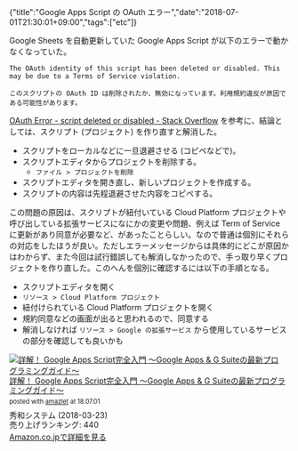 {"title":"Google Apps Script の OAuth エラー","date":"2018-07-01T21:30:01+09:00","tags":["etc"]}

Google Sheets を自動更新していた Google Apps Script が以下のエラーで動かなくなっていた。

    The OAuth identity of this script has been deleted or disabled. This may be due to a Terms of Service violation.

    このスクリプトの OAuth ID は削除されたか、無効になっています。利用規約違反が原因である可能性があります。

[OAuth Error \- script deleted or disabled \- Stack Overflow](https://stackoverflow.com/questions/44270918/oauth-error-script-deleted-or-disabled) を参考に、結論としては、スクリプト (プロジェクト) を作り直すと解消した。

- スクリプトをローカルなどに一旦退避させる (コピペなどで)。
- スクリプトエディタからプロジェクトを削除する。
    - `ファイル > プロジェクトを削除`
- スクリプトエディタを開き直し、新しいプロジェクトを作成する。
- スクリプトの内容は先程退避させた内容をコピペする。

この問題の原因は、スクリプトが紐付いている Cloud Platform プロジェクトや呼び出している拡張サービスになにかの変更や問題、例えば Term of Service に更新があり同意が必要など、があったことらしい。なので普通は個別にそれらの対応をしたほうが良い。ただしエラーメッセージからは具体的にどこが原因かはわからず、また今回は試行錯誤しても解消しなかったので、手っ取り早くプロジェクトを作り直した。このへんを個別に確認するには以下の手順となる。

- スクリプトエディタを開く
- `リソース > Cloud Platform プロジェクト`
- 紐付けられている Cloud Platform プロジェクトを開く
- 規約同意などの画面が出ると思われるので、同意する
- 解消しなければ `リソース > Google の拡張サービス` から使用しているサービスの部分を確認しても良いかも

<div class="amazlet-box" style="margin-bottom:0px;"><div class="amazlet-image" style="float:left;margin:0px 12px 1px 0px;"><a href="http://www.amazon.co.jp/exec/obidos/ASIN/B07BNB1Z9L/pleasesleep-22/ref=nosim/" name="amazletlink" target="_blank"><img src="https://images-fe.ssl-images-amazon.com/images/I/61-EfNRESDL._SL160_.jpg" alt="詳解！ Google Apps Script完全入門 ～Google Apps & G Suiteの最新プログラミングガイド～" style="border: none;" /></a></div><div class="amazlet-info" style="line-height:120%; margin-bottom: 10px"><div class="amazlet-name" style="margin-bottom:10px;line-height:120%"><a href="http://www.amazon.co.jp/exec/obidos/ASIN/B07BNB1Z9L/pleasesleep-22/ref=nosim/" name="amazletlink" target="_blank">詳解！ Google Apps Script完全入門 ～Google Apps & G Suiteの最新プログラミングガイド～</a><div class="amazlet-powered-date" style="font-size:80%;margin-top:5px;line-height:120%">posted with <a href="http://www.amazlet.com/" title="amazlet" target="_blank">amazlet</a> at 18.07.01</div></div><div class="amazlet-detail">秀和システム (2018-03-23)<br />売り上げランキング: 440<br /></div><div class="amazlet-sub-info" style="float: left;"><div class="amazlet-link" style="margin-top: 5px"><a href="http://www.amazon.co.jp/exec/obidos/ASIN/B07BNB1Z9L/pleasesleep-22/ref=nosim/" name="amazletlink" target="_blank">Amazon.co.jpで詳細を見る</a></div></div></div><div class="amazlet-footer" style="clear: left"></div></div>
